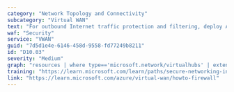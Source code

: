 ```yaml
---
category: "Network Topology and Connectivity"
subcategory: "Virtual WAN"
text: "For outbound Internet traffic protection and filtering, deploy Azure Firewall in secured hubs."
waf: "Security"
service: "VWAN"
guid: "7d5d1e4e-6146-458d-9558-fd77249b8211"
id: "D10.03"
severity: "Medium"
graph: "resources | where type=='microsoft.network/virtualhubs' | extend compliant = isnotnull(properties.azureFirewall.id) | project id, compliant"
training: "https://learn.microsoft.com/learn/paths/secure-networking-infrastructure/"
link: "https://learn.microsoft.com/azure/virtual-wan/howto-firewall"
---
```

